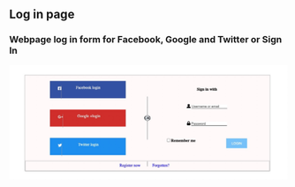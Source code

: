 ## Log in page

### Webpage log in form for Facebook, Google and Twitter or Sign In

<img width="800px" src="./images/log-in-sing-up-form.jpg" />
